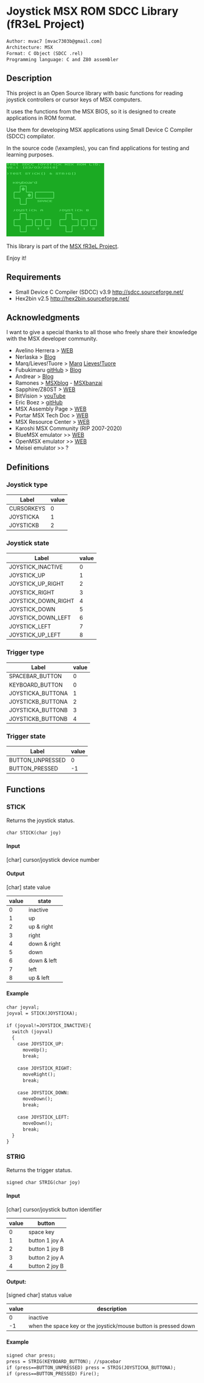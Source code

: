 # Joystick MSX ROM SDCC Library (fR3eL Project)

```
Author: mvac7 [mvac7303b@gmail.com]
Architecture: MSX
Format: C Object (SDCC .rel)
Programming language: C and Z80 assembler
```



## Description

This project is an Open Source library with basic functions for reading joystick controllers or cursor keys of MSX computers.

It uses the functions from the MSX BIOS, so it is designed to create applications in ROM format.
  
Use them for developing MSX applications using Small Device C Compiler (SDCC) compilator.

In the source code (\examples), you can find applications for testing and learning purposes.

![TEST2](https://raw.githubusercontent.com/mvac7/SDCC_JOYSTICK_MSXROM_Lib/master/examples/Test2/GFX/TEST2.png)

This library is part of the [MSX fR3eL Project](https://github.com/mvac7/SDCC_MSX_fR3eL).

Enjoy it!



## Requirements

* Small Device C Compiler (SDCC) v3.9 http://sdcc.sourceforge.net/
* Hex2bin v2.5 http://hex2bin.sourceforge.net/ 



## Acknowledgments
  
I want to give a special thanks to all those who freely share their knowledge with the MSX developer community.

* Avelino Herrera > [WEB](http://msx.atlantes.org/index_es.html)
* Nerlaska > [Blog](http://albertodehoyonebot.blogspot.com.es)
* Marq/Lieves!Tuore > [Marq](http://www.kameli.net/marq/) [Lieves!Tuore](http://www.kameli.net/lt/)
* Fubukimaru [gitHub](https://github.com/Fubukimaru) > [Blog](http://www.gamerachan.org/fubu/)
* Andrear > [Blog](http://andrear.altervista.org/home/msxsoftware.php)
* Ramones > [MSXblog](https://www.msxblog.es/tutoriales-de-programacion-en-ensamblador-ramones/) - [MSXbanzai](http://msxbanzai.tni.nl/dev/faq.html)
* Sapphire/Z80ST > [WEB](http://z80st.auic.es/)
* BitVision > [youTube](http://www.z80st.es/cursos/bitvision-assembler)
* Eric Boez > [gitHub](https://github.com/ericb59)
* MSX Assembly Page > [WEB](http://map.grauw.nl/resources/msxbios.php)
* Portar MSX Tech Doc > [WEB](http://nocash.emubase.de/portar.htm)
* MSX Resource Center > [WEB](http://www.msx.org/)
* Karoshi MSX Community (RIP 2007-2020)
* BlueMSX emulator >> [WEB](http://www.bluemsx.com/)
* OpenMSX emulator >> [WEB](http://openmsx.sourceforge.net/)
* Meisei emulator >> ?



## Definitions

### Joystick type

Label | value
----- | -----
CURSORKEYS | 0
JOYSTICKA | 1
JOYSTICKB | 2


### Joystick state

Label | value
----- | -----
JOYSTICK_INACTIVE | 0
JOYSTICK_UP | 1
JOYSTICK_UP_RIGHT | 2
JOYSTICK_RIGHT | 3
JOYSTICK_DOWN_RIGHT | 4
JOYSTICK_DOWN | 5
JOYSTICK_DOWN_LEFT | 6
JOYSTICK_LEFT | 7
JOYSTICK_UP_LEFT | 8


### Trigger type

Label | value
----- | -----
SPACEBAR_BUTTON | 0
KEYBOARD_BUTTON | 0
JOYSTICKA_BUTTONA | 1
JOYSTICKB_BUTTONA | 2
JOYSTICKA_BUTTONB | 3
JOYSTICKB_BUTTONB | 4


### Trigger state

Label | value
----- | -----
BUTTON_UNPRESSED | 0
BUTTON_PRESSED | -1



## Functions


### STICK

Returns the joystick status.

`char STICK(char joy)`


#### Input

[char] cursor/joystick device number 


#### Output 

[char] state value 

value | state
----- | -----
0 | inactive
1 | up
2 | up & right
3 | right
4 | down & right
5 | down
6 | down & left
7 | left
8 | up & left


#### Example
  
```
char joyval;
joyval = STICK(JOYSTICKA);

if (joyval!=JOYSTICK_INACTIVE){  
  switch (joyval) 
  {     
    case JOYSTICK_UP:
      moveUp();
      break;

    case JOYSTICK_RIGHT:              
      moveRight();
      break;

    case JOYSTICK_DOWN:
      moveDown();
      break;

    case JOYSTICK_LEFT:
      moveDown();
      break;   
  }
}
```




### STRIG

Returns the trigger status.

`signed char STRIG(char joy)`

#### Input

[char] cursor/joystick button identifier 

value | button
----- | ------
0 | space key
1 | button 1 joy A
2 | button 1 joy B
3 | button 2 joy A
4 | button 2 joy B
                    

#### Output: 

[signed char] status value 

value | description
----- | -----------
 0 | inactive
-1 | when the space key or the joystick/mouse button is pressed down 


#### Example
  
```
signed char press;
press = STRIG(KEYBOARD_BUTTON); //spacebar
if (press==BUTTON_UNPRESSED) press = STRIG(JOYSTICKA_BUTTONA);
if (press==BUTTON_PRESSED) Fire();
```





